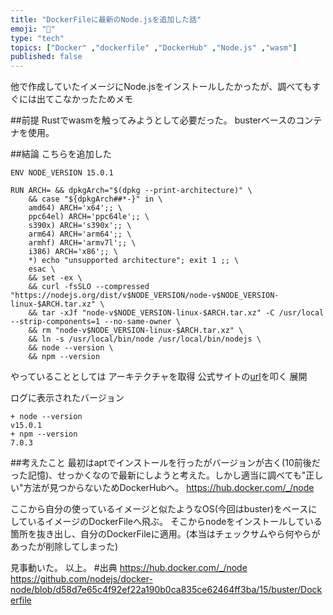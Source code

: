 ```yaml
---
title: "DockerFileに最新のNode.jsを追加した話"
emoji: "📘"
type: "tech" 
topics: ["Docker" ,"dockerfile" ,"DockerHub" ,"Node.js" ,"wasm"]
published: false
---
```

他で作成していたイメージにNode.jsをインストールしたかったが、調べてもすぐには出てこなかったためメモ

##前提
Rustでwasmを触ってみようとして必要だった。
busterベースのコンテナを使用。


##結論
こちらを追加した

```
ENV NODE_VERSION 15.0.1

RUN ARCH= && dpkgArch="$(dpkg --print-architecture)" \
    && case "${dpkgArch##*-}" in \
    amd64) ARCH='x64';; \
    ppc64el) ARCH='ppc64le';; \
    s390x) ARCH='s390x';; \
    arm64) ARCH='arm64';; \
    armhf) ARCH='armv7l';; \
    i386) ARCH='x86';; \
    *) echo "unsupported architecture"; exit 1 ;; \
    esac \
    && set -ex \
    && curl -fsSLO --compressed "https://nodejs.org/dist/v$NODE_VERSION/node-v$NODE_VERSION-linux-$ARCH.tar.xz" \
    && tar -xJf "node-v$NODE_VERSION-linux-$ARCH.tar.xz" -C /usr/local --strip-components=1 --no-same-owner \
    && rm "node-v$NODE_VERSION-linux-$ARCH.tar.xz" \
    && ln -s /usr/local/bin/node /usr/local/bin/nodejs \
    && node --version \
    && npm --version

```

やっていることとしては
アーキテクチャを取得
公式サイトの[url](https://nodejs.org/ja/download/ "node.sj公式のダウンロード")を叩く
展開


ログに表示されたバージョン

```
+ node --version
v15.0.1
+ npm --version
7.0.3
```

##考えたこと
最初はaptでインストールを行ったがバージョンが古く(10前後だった記憶)、せっかくなので最新にしようと考えた。しかし適当に調べても"正しい"方法が見つからないためDockerHubへ。
https://hub.docker.com/_/node

ここから自分の使っているイメージと似たようなOS(今回はbuster)をベースにしているイメージのDockerFileへ飛ぶ。
そこからnodeをインストールしている箇所を抜き出し、自分のDockerFileに適用。(本当はチェックサムやら何やらがあったが削除してしまった)

見事動いた。
以上。
#出典
https://hub.docker.com/_/node
https://github.com/nodejs/docker-node/blob/d58d7e65c4f92ef22a190b0ca835ce62464ff3ba/15/buster/Dockerfile
